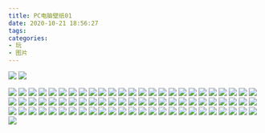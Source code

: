 ```yaml
---
title: PC电脑壁纸01
date: 2020-10-21 18:56:27
tags:
categories:
- 玩
- 图片
---
```

![](https://blogimg.hongjy.cn/9ec623184e2ef2363b32994de2aefec4.jpg)
![](https://blogimg.hongjy.cn/02fdf96ceb1889d13caeda1b478da0e5.jpg)
<!-- more -->
![](https://blogimg.hongjy.cn/6a6816f53806cae25e4938c6fe58b2d3.jpg)
![](http://blogimg.hongjy.cn/v2-f8d00abd86ee9bbe8d5ac86a9168bde0_r.jpg)
![](http://blogimg.hongjy.cn/v2-ec155f094a190fc8f734dd555490988e_r.jpg)
![](http://blogimg.hongjy.cn/v2-c60f0bc6b29f8369b318f9a2d17b653a_r.jpg)
![](http://blogimg.hongjy.cn/v2-9811812c6a3d4a9864c3656c18709437_r.jpg)
![](http://blogimg.hongjy.cn/v2-93066e12ca16157b6f631a35dfe44e4c_r.jpg)
![](http://blogimg.hongjy.cn/v2-6531f0ad7c95e77c42b4f161ff0001b9_r.jpg)
![](http://blogimg.hongjy.cn/v2-5483c8473a104a08a2dc4e138c95ea63_r.jpg)
![](http://blogimg.hongjy.cn/v2-30f1e5912277b2f21982e0c5a3e22ce0_r.jpg)
![](http://blogimg.hongjy.cn/v2-12b407d5606e39cafaae9ee650bc82f0_r.jpg)
![](http://blogimg.hongjy.cn/v2-8af6b444200066034ca856e52a7565c0_r.jpg)
![](http://blogimg.hongjy.cn/v2-0d0ebb3c9aa788e14be73d41798ba225_r.jpg)
![](http://blogimg.hongjy.cn/timg.jpg)
![](http://blogimg.hongjy.cn/timg%20(7).jpg)
![](http://blogimg.hongjy.cn/timg%20(5).jpg)
![](http://blogimg.hongjy.cn/timg%20(4).jpg)
![](http://blogimg.hongjy.cn/timg%20(3).jpg)
![](http://blogimg.hongjy.cn/timg%20(2).jpg)
![](http://blogimg.hongjy.cn/timg%20(1).jpg)
![](http://blogimg.hongjy.cn/fd26-hwsffza7768851.jpg)
![](http://blogimg.hongjy.cn/f3bf09215d4699556747de20d02ff5ef.jpg)
![](http://blogimg.hongjy.cn/e0281020fcbdf3c1df2508e254e7739b.jpg)
![](http://blogimg.hongjy.cn/e3d9b87466bf9c404c5d0ea3fcfe2494.jpg)
![](http://blogimg.hongjy.cn/cd220a33147ebc57fa293b8660749686.jpg)
![](http://blogimg.hongjy.cn/b88bd784e19ec6aa39faa8a3ebca75d7.jpg)
![](http://blogimg.hongjy.cn/12825286586259b22sz14t5.jpg)
![](http://blogimg.hongjy.cn/1455786418921.png)
![](http://blogimg.hongjy.cn/1282528658625v4c84r0rz6.jpg)
![](http://blogimg.hongjy.cn/7175382c3375ab40d716a86d79168ae6.jpg)
![](http://blogimg.hongjy.cn/2441876_095907_1822.jpg)
![](http://blogimg.hongjy.cn/508518a4ae8e1.jpg)
![](http://blogimg.hongjy.cn/191991d68daf358830c0ccdb994c5e40.jpg)
![](http://blogimg.hongjy.cn/54542.jpg)
![](http://blogimg.hongjy.cn/763cb49371488cc349dbc4e43de9ee61.jpg)
![](http://blogimg.hongjy.cn/586ef6888ff9c.jpg)
![](http://blogimg.hongjy.cn/586ef39f7fb29.jpg)
![](http://blogimg.hongjy.cn/578c42556a7f7.jpg)
![](http://blogimg.hongjy.cn/570de5233d472.jpg)
![](http://blogimg.hongjy.cn/222_960x540.jpg)
![](http://blogimg.hongjy.cn/64cfcdfad69d53fb93bf92739bb3a6a3.jpg)
![](http://blogimg.hongjy.cn/57b524d1def7e.jpg)
![](http://blogimg.hongjy.cn/42.jpg)
![](http://blogimg.hongjy.cn/41.jpg)
![](http://blogimg.hongjy.cn/6a6816f53806cae25e4938c6fe58b2d3.jpg)
![](http://blogimg.hongjy.cn/5b7d2d8645ab3.jpg)
![](http://blogimg.hongjy.cn/1-150Z9154245.jpg)
![](http://blogimg.hongjy.cn/1-120Z1101Q1.jpg)
![](http://blogimg.hongjy.cn/v2-b0486ae08a70213d405b47396eecff91_r.jpg)
![](http://blogimg.hongjy.cn/v2-b2de6371473b2e559ad7b5d3dc6ea971_r.jpg)
![](http://blogimg.hongjy.cn/v2-6046acefee3e0ec15b5a7de25dbea575_r.jpg)
![](http://blogimg.hongjy.cn/v2-4834ee79442ee95a06ce1be16df4167a_r.jpg)
![](http://blogimg.hongjy.cn/v2-50a0afe0baa7b0b9f190169a3591f232_r.jpg)
![](http://blogimg.hongjy.cn/v2-34d00d87f19f890417a74a9c04c62823_r.jpg)
![](http://blogimg.hongjy.cn/v2-9e8e409f1a45c469308eded46a0d32ce_r.jpg)
![](http://blogimg.hongjy.cn/v2-7ea9b226527403686c2bfddc8cc76b35_r.jpg)
![](http://blogimg.hongjy.cn/v2-4ca567717a686dd65641e54e2825ccf1_r.jpg)
![](http://blogimg.hongjy.cn/v2-2a8692145ac1fb22ae97e1e8d75347bc_r.jpg)
![](https://blogimg.hongjy.cn/f3bf09215d4699556747de20d02ff5ef.jpg)
![](https://blogimg.hongjy.cn/e0281020fcbdf3c1df2508e254e7739b.jpg)
![](https://blogimg.hongjy.cn/d309fa9ab9fbd29cca8a07588ff88920_hd.jpg)
![](https://blogimg.hongjy.cn/cd220a33147ebc57fa293b8660749686.jpg)
![](https://blogimg.hongjy.cn/af8572ba162ae70c90b359ed3cdb490e_hd.jpg)
![](https://blogimg.hongjy.cn/aa16c3b4ea874568d0114426ece41924_hd.jpg)
![](https://blogimg.hongjy.cn/1961969848c9f53363061c379c268243_hd.jpg)
![](https://blogimg.hongjy.cn/7175382c3375ab40d716a86d79168ae6.jpg)
![](https://blogimg.hongjy.cn/191991d68daf358830c0ccdb994c5e40.jpg)
![](https://blogimg.hongjy.cn/7295cdca2d700ab5b643360091885a56.png)
![](https://blogimg.hongjy.cn/763cb49371488cc349dbc4e43de9ee61.jpg)
![](https://blogimg.hongjy.cn/586ef6888ff9c.jpg)
![](https://blogimg.hongjy.cn/586ef39f7fb29.jpg)
![](https://blogimg.hongjy.cn/0368ae78833273a45c709fcc688c5464.jpg)
![](https://blogimg.hongjy.cn/87d1d661e29f856d70e9049be14f5225_hd.jpg)
![](https://blogimg.hongjy.cn/64cfcdfad69d53fb93bf92739bb3a6a3.jpg)
![](https://blogimg.hongjy.cn/9ec623184e2ef2363b32994de2aefec4.jpg)
![](https://blogimg.hongjy.cn/9ba0eb68959411d8c2cc95772fe74432.jpg)
![](https://blogimg.hongjy.cn/6be8dd1d2758e8574308d168f3f0dd36.jpg)

